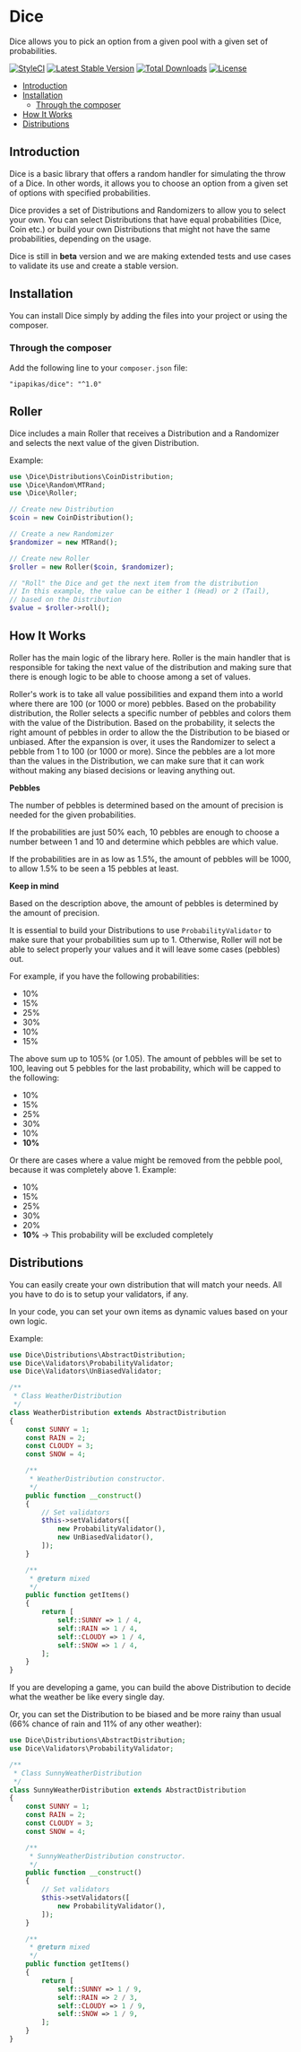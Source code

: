 # Dice

Dice allows you to pick an option from a given pool with a given set of probabilities.

[![StyleCI](https://styleci.io/repos/96127861/shield?branch=master)](https://styleci.io/repos/96127861)
[![Latest Stable Version](https://poser.pugx.org/ipapikas/dice/v/stable?format=flat-square)](https://packagist.org/packages/ipapikas/dice)
[![Total Downloads](https://poser.pugx.org/ipapikas/dice/downloads?format=flat-square)](https://packagist.org/packages/ipapikas/dice)
[![License](https://poser.pugx.org/ipapikas/dice/license?format=flat-square)](https://packagist.org/packages/ipapikas/dice)

- [Introduction](#introduction)
- [Installation](#installation)
  - [Through the composer](#through-the-composer)
- [How It Works](#how-it-works)
- [Distributions](#distributions)

## Introduction

Dice is a basic library that offers a random handler for simulating the throw of a Dice.
In other words, it allows you to choose an option from a given set of options with specified probabilities.

Dice provides a set of Distributions and Randomizers to allow you to select your own.
You can select Distributions that have equal probabilities (Dice, Coin etc.) or build your own Distributions
that might not have the same probabilities, depending on the usage.

Dice is still in **beta** version and we are making extended tests and use cases to validate its use and create a stable version. 

## Installation

You can install Dice simply by adding the files into your project or using the composer.

### Through the composer

Add the following line to your `composer.json` file:

```
"ipapikas/dice": "^1.0"
```

## Roller

Dice includes a main Roller that receives a Distribution and a Randomizer and selects the next value of the given Distribution.

Example:
```php
use \Dice\Distributions\CoinDistribution;
use \Dice\Random\MTRand;
use \Dice\Roller;

// Create new Distribution
$coin = new CoinDistribution();

// Create a new Randomizer
$randomizer = new MTRand();

// Create new Roller
$roller = new Roller($coin, $randomizer);

// "Roll" the Dice and get the next item from the distribution
// In this example, the value can be either 1 (Head) or 2 (Tail),
// based on the Distribution
$value = $roller->roll();
```

## How It Works

Roller has the main logic of the library here.
Roller is the main handler that is responsible for taking the next value of the distribution and making
sure that there is enough logic to be able to choose among a set of values.

Roller's work is to take all value possibilities and expand them into a world where there are 100 (or 1000 or more) pebbles.
Based on the probability distribution, the Roller selects a specific number of pebbles and colors them with the value of the Distribution.
Based on the probability, it selects the right amount of pebbles in order to allow the the Distribution to be biased or unbiased.
After the expansion is over, it uses the Randomizer to select a pebble from 1 to 100 (or 1000 or more).
Since the pebbles are a lot more than the values in the Distribution, we can make sure that it can work without making any biased decisions
or leaving anything out.

**Pebbles**

The number of pebbles is determined based on the amount of precision is needed for the given probabilities.

If the probabilities are just 50% each, 10 pebbles are enough to choose a number between 1 and 10 and determine
which pebbles are which value.

If the probabilities are in as low as 1.5%, the amount of pebbles will be 1000, to allow 1.5% to be seen a 15 pebbles at least. 

**Keep in mind**

Based on the description above, the amount of pebbles is determined by the amount of precision.

It is essential to build your Distributions to use `ProbabilityValidator` to make sure that your probabilities sum up to 1.
Otherwise, Roller will not be able to select properly your values and it will leave some cases (pebbles) out.

For example, if you have the following probabilities:
* 10%
* 15%
* 25%
* 30%
* 10%
* 15%

The above sum up to 105% (or 1.05). The amount of pebbles will be set to 100, leaving out 5 pebbles for the last probability,
which will be capped to the following: 
* 10%
* 15%
* 25%
* 30%
* 10%
* **10%**

Or there are cases where a value might be removed from the pebble pool, because it was completely above 1.
Example: 
* 10%
* 15%
* 25%
* 30%
* 20%
* **10%** -> This probability will be excluded completely

## Distributions

You can easily create your own distribution that will match your needs.
All you have to do is to setup your validators, if any.

In your code, you can set your own items as dynamic values based on your own logic.

Example:
```php
use Dice\Distributions\AbstractDistribution;
use Dice\Validators\ProbabilityValidator;
use Dice\Validators\UnBiasedValidator;

/**
 * Class WeatherDistribution
 */
class WeatherDistribution extends AbstractDistribution
{
    const SUNNY = 1;
    const RAIN = 2;
    const CLOUDY = 3;
    const SNOW = 4;

    /**
     * WeatherDistribution constructor.
     */
    public function __construct()
    {
        // Set validators
        $this->setValidators([
            new ProbabilityValidator(),
            new UnBiasedValidator(),
        ]);
    }

    /**
     * @return mixed
     */
    public function getItems()
    {
        return [
            self::SUNNY => 1 / 4,
            self::RAIN => 1 / 4,
            self::CLOUDY => 1 / 4,
            self::SNOW => 1 / 4,
        ];
    }
}
```

If you are developing a game, you can build the above Distribution to decide
what the weather be like every single day.

Or, you can set the Distribution to be biased and be more rainy than usual
(66% chance of rain and 11% of any other weather):
```php
use Dice\Distributions\AbstractDistribution;
use Dice\Validators\ProbabilityValidator;

/**
 * Class SunnyWeatherDistribution
 */
class SunnyWeatherDistribution extends AbstractDistribution
{
    const SUNNY = 1;
    const RAIN = 2;
    const CLOUDY = 3;
    const SNOW = 4;

    /**
     * SunnyWeatherDistribution constructor.
     */
    public function __construct()
    {
        // Set validators
        $this->setValidators([
            new ProbabilityValidator(),
        ]);
    }

    /**
     * @return mixed
     */
    public function getItems()
    {
        return [
            self::SUNNY => 1 / 9,
            self::RAIN => 2 / 3,
            self::CLOUDY => 1 / 9,
            self::SNOW => 1 / 9,
        ];
    }
}
```
